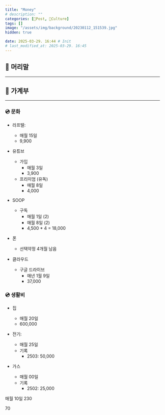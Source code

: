 ```yaml
---
title: "Money"
# description: ""
categories: [📀Post, 🍋Culture]
tags: []
image: "/assets/img/background/20230112_151539.jpg"
hidden: true

date: 2025-03-29. 16:44 # Init
# last_modified_at: 2025-03-29. 16:45
---
```


## 📀 머리말

---

## 📀 가계부

---

### 💿 문화

- 라프텔:
  - 매월 15일
  - 9,900

- 유튜브
  - 가입
    - 매월 3일
    - 3,900
  - 프리미엄 (유독)
    - 매월 8일
    - 4,000

- SOOP
  - 구독
    - 매월 1일 (2)
    - 매월 8일 (2)
    - 4,500 * 4 = 18,000

- 폰
  - 선택약정 4개월 남음

- 클라우드
  - 구글 드라이브
    - 매년 1월 9일
    - 37,000

### 💿 생활비

- 집
  - 매월 20일
  - 600,000

- 전기:
  - 매월 25일
  - 기록
    - 2503: 50,000

- 가스
  - 매월 00일
  - 기록
    - 2502: 25,000

매월 10일 230  

70  
